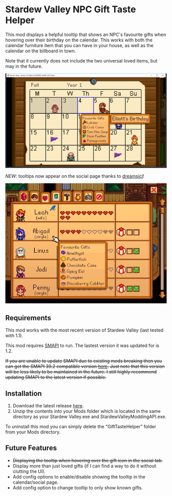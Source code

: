 Stardew Valley NPC Gift Taste Helper
====================================

This mod displays a helpful tooltip that shows an NPC's favourite gifts when hovering over their birthday on the calendar.
This works with both the calendar furniture item that you can have in your house, as well as the calendar on the billboard in town.

Note that it currently does not include the two universal loved items, but may in the future.

![Calendar preview image](images/calendar_example.png?raw=true)

*NEW*: tooltips now appear on the social page thanks to [dreamsicl](https://github.com/dreamsicl)!

![Social page preview image](images/social_page_example.png?raw=true)

## Requirements

This mod works with the most recent version of Stardew Valley (last tested with 1.1).

This mod requires [SMAPI](https://github.com/ClxS/SMAPI) to run. The lastest version it was updated for is 1.2.

~~If you are unable to update SMAPI due to existing mods breaking then you can get the SMAPI 39.2 compatible version [here](https://github.com/tstaples/GiftTasteHelper/releases/tag/0.9).
Just note that this version will be less likely to be maintained in the future. I still highly recommend updating SMAPI to the latest version if possible.~~

## Installation

1. Download the latest release [here](https://github.com/tstaples/GiftTasteHelper/releases).
2. Unzip the contents into your Mods folder which is located in the same directory as your Stardew Valley.exe and StardewValleyModdingAPI.exe.

To uninstall this mod you can simply delete the "GiftTasteHelper" folder from your Mods directory.

## Future Features

- ~~Displaying the tooltip when hovering over the gift icon in the social tab.~~
- Display more than just loved gifts (if I can find a way to do it without clutting the UI).
- Add config options to enable/disable showing the tooltip in the calendar/social page.
- Add config option to change tooltip to only show known gifts.